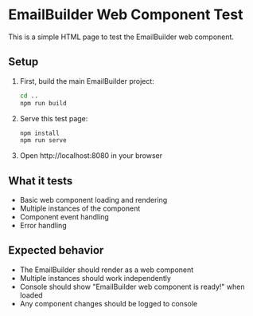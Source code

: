 # EmailBuilder Web Component Test

This is a simple HTML page to test the EmailBuilder web component.

## Setup

1. First, build the main EmailBuilder project:
   ```bash
   cd ..
   npm run build
   ```

2. Serve this test page:
   ```bash
   npm install
   npm run serve
   ```

3. Open http://localhost:8080 in your browser

## What it tests

- Basic web component loading and rendering
- Multiple instances of the component
- Component event handling
- Error handling

## Expected behavior

- The EmailBuilder should render as a web component
- Multiple instances should work independently
- Console should show "EmailBuilder web component is ready!" when loaded
- Any component changes should be logged to console